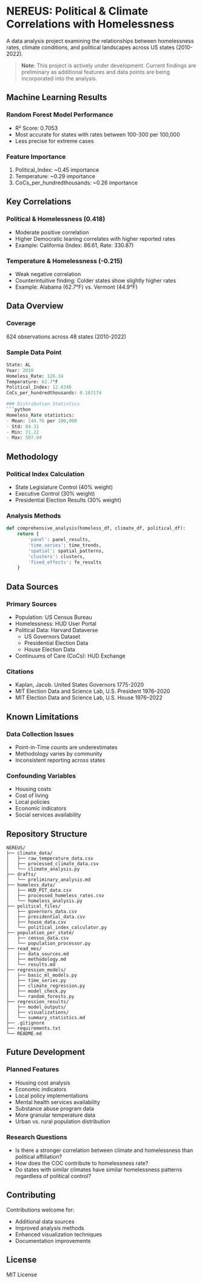 # NEREUS: Political & Climate Correlations with Homelessness

A data analysis project examining the relationships between homelessness rates, climate conditions, and political landscapes across US states (2010-2022).

> **Note**: This project is actively under development. Current findings are preliminary as additional features and data points are being incorporated into the analysis.

## Machine Learning Results

### Random Forest Model Performance
- R² Score: 0.7053
- Most accurate for states with rates between 100-300 per 100,000
- Less precise for extreme cases

### Feature Importance
1. Political_Index: ~0.45 importance
2. Temperature: ~0.29 importance
3. CoCs_per_hundredthousands: ~0.26 importance

## Key Correlations

### Political & Homelessness (0.418)
- Moderate positive correlation
- Higher Democratic leaning correlates with higher reported rates
- Example: California (Index: 86.61, Rate: 330.87)

### Temperature & Homelessness (-0.215)
- Weak negative correlation
- Counterintuitive finding: Colder states show slightly higher rates
- Example: Alabama (62.7°F) vs. Vermont (44.9°F)

## Data Overview

### Coverage
624 observations across 48 states (2010-2022)

### Sample Data Point
```python
State: AL
Year: 2010
Homeless_Rate: 126.34
Temperature: 62.7°F
Political_Index: 12.6346
CoCs_per_hundredthousands: 0.167174

### Distribution Statistics
```python
Homeless_Rate statistics:
- Mean: 144.76 per 100,000
- Std: 84.31
- Min: 21.22
- Max: 507.94
```

## Methodology

### Political Index Calculation
- State Legislature Control (40% weight)
- Executive Control (30% weight)
- Presidential Election Results (30% weight)

### Analysis Methods
```python
def comprehensive_analysis(homeless_df, climate_df, political_df):
    return {
        'panel': panel_results,
        'time_series': time_trends,
        'spatial': spatial_patterns,
        'clusters': clusters,
        'fixed_effects': fe_results
    }
```

## Data Sources

### Primary Sources
- Population: US Census Bureau
- Homelessness: HUD User Portal
- Political Data: Harvard Dataverse
  - US Governors Dataset
  - Presidential Election Data
  - House Election Data
- Continuums of Care (CoCs): HUD Exchange

### Citations
- Kaplan, Jacob. United States Governors 1775-2020
- MIT Election Data and Science Lab, U.S. President 1976–2020
- MIT Election Data and Science Lab, U.S. House 1976–2022

## Known Limitations

### Data Collection Issues
- Point-in-Time counts are underestimates
- Methodology varies by community
- Inconsistent reporting across states

### Confounding Variables
- Housing costs
- Cost of living
- Local policies
- Economic indicators
- Social services availability

## Repository Structure

```
NEREUS/
├── climate_data/
│   ├── raw_temperature_data.csv
│   ├── processed_climate_data.csv
│   └── climate_analysis.py
├── drafts/
│   └── preliminary_analysis.md
├── homeless_data/
│   ├── HUD_PIT_data.csv
│   ├── processed_homeless_rates.csv
│   └── homeless_analysis.py
├── political_files/
│   ├── governors_data.csv
│   ├── presidential_data.csv
│   ├── house_data.csv
│   └── political_index_calculator.py
├── population_per_state/
│   ├── census_data.csv
│   └── population_processor.py
├── read_mes/
│   ├── data_sources.md
│   ├── methodology.md
│   └── results.md
├── regression_models/
│   ├── basic_ml_models.py
│   ├── time_series.py
│   ├── climate_regression.py
│   ├── model_check.py
│   └── random_forests.py
├── regression_results/
│   ├── model_outputs/
│   ├── visualizations/
│   └── summary_statistics.md
├── .gitignore
├── requirements.txt
└── README.md
```

## Future Development

### Planned Features
- Housing cost analysis
- Economic indicators
- Local policy implementations
- Mental health services availability
- Substance abuse program data
- More granular temperature data
- Urban vs. rural population distribution

### Research Questions
- Is there a stronger correlation between climate and homelessness than political affiliation?
- How does the COC contribute to homelessness rate?
- Do states with similar climates have similar homelessness patterns regardless of political control?

## Contributing

Contributions welcome for:
- Additional data sources
- Improved analysis methods
- Enhanced visualization techniques
- Documentation improvements

## License

MIT License
```
